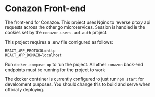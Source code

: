 # Conazon Front-end

The front-end for Conazon. This project uses Nginx to reverse proxy api requests across the other go microservices. Session is handled in the cookies set by the `conazon-users-and-auth` project.

This project requires a .env file configured as follows:

```
REACT_APP_PROTOCOL=http
REACT_APP_DOMAIN=localhost
```

Run `docker-compose up` to run the project. All other `conazon` back-end endpoints must be running for the project to work

The docker container is currently configured to just run `npm start` for development purposes. You should change this to build and serve when officially deploying.
